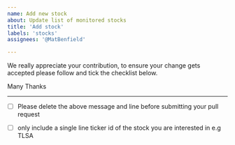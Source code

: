 ```yaml
---
name: Add new stock
about: Update list of monitored stocks
title: 'Add stock'
labels: 'stocks'
assignees: '@MatBenfield'

---
```



We really appreciate your contribution, to ensure your change gets accepted please follow and tick the checklist below.

Many Thanks

---

- [ ] Please delete the above message and line before submitting your pull request
- [ ] only include a single line ticker id of the stock you are interested in e.g TLSA

